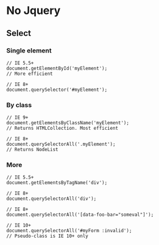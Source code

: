 No Jquery
=========

Select
------

### Single element

```
// IE 5.5+
document.getElementById('myElement');
// More efficient

// IE 8+
document.querySelector('#myElement');
```

### By class

```
// IE 9+
document.getElementsByClassName('myElement');
// Returns HTMLCollection. Most efficient

// IE 8+
document.querySelectorAll('.myElement');
// Returns NodeList
```

### More

```
// IE 5.5+
document.getElementsByTagName('div');

// IE 8+
document.querySelectorAll('div');

// IE 8+
document.querySelectorAll('[data-foo-bar="someval"]');

// IE 10+
document.querySelectorAll('#myForm :invalid');
// Pseudo-class is IE 10+ only
```


